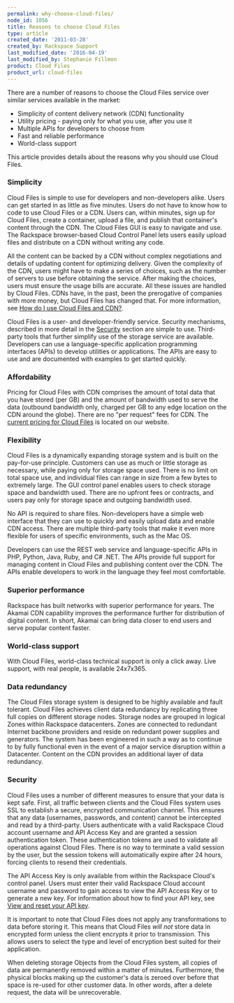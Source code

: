 ```yaml
---
permalink: why-choose-cloud-files/
node_id: 1056
title: Reasons to choose Cloud Files
type: article
created_date: '2011-03-28'
created_by: Rackspace Support
last_modified_date: '2016-04-19'
last_modified_by: Stephanie Fillmon
product: Cloud Files
product_url: cloud-files
---
```


There are a number of reasons to choose the Cloud Files service over similar services available in the market:

- Simplicity of content delivery network (CDN) functionality
- Utility pricing - paying only for what you use, after you use it
- Multiple APIs for developers to choose from
- Fast and reliable performance
- World-class support

This article provides details about the reasons why you should use Cloud Files.

### Simplicity

Cloud Files is simple to use for developers and non-developers alike. Users can get started in as little as five minutes. Users do not have to know how to code to use Cloud Files or a CDN. Users can, within minutes, sign up for Cloud Files, create a container, upload a file, and publish that container's content through the CDN. The Cloud Files GUI is easy to navigate and use. The Rackspace browser-based Cloud Control Panel lets users easily upload files and distribute on a CDN without writing any code.

All the content can be backed by a CDN without complex negotiations and details of updating content for optimizing delivery. Given the complexity of the CDN, users might have to make a series of choices, such as the number of servers to use before obtaining the service. After making the choices, users must ensure the usage bills are accurate. All these issues are handled by Cloud Files. CDNs have, in the past, been the prerogative of companies with more money, but Cloud Files has changed that. For more information, see [How do I use Cloud Files and CDN?](/how-to/getting-started-with-cloud-files-and-cdn).

Cloud Files is a user- and developer-friendly service. Security mechanisms, described in more detail in the [Security](/how-to/why-choose-cloud-files) section are simple to use. Third-party tools that further simplify use of the storage service are available. Developers can use a language-specific application programming interfaces (APIs) to develop utilities or applications. The APIs are easy to use and are documented with examples to get started quickly.

### Affordability

Pricing for Cloud Files with CDN comprises the amount of total data that you have stored (per GB) and the amount of bandwidth used to serve the data (outbound bandwidth only, charged per GB to any edge location on the CDN around the globe). There are no "per request" fees for CDN. The [current pricing for Cloud Files](http://www.rackspace.com/cloud/cloud_hosting_products/files/pricing/) is located on our website.

### Flexibility

Cloud Files is a dynamically expanding storage system and is built on the pay-for-use principle. Customers can use as much or little storage as necessary, while paying only for storage space used. There is no limit on total space use, and individual files can range in size from a few bytes to extremely large. The GUI control panel enables users to check storage space and bandwidth used. There are no upfront fees or contracts, and users pay only for storage space and outgoing bandwidth used.

No API is required to share files. Non-developers have a simple web interface that they can use to quickly and easily upload data and enable CDN access. There are multiple third-party tools that make it even more flexible for users of specific environments, such as the Mac OS.

Developers can use the REST web service and language-specific APIs in PHP, Python, Java, Ruby, and C# .NET. The APIs provide full support for managing content in Cloud Files and publishing content over the CDN. The APIs enable developers to work in the language they feel most comfortable.

### Superior performance

Rackspace has built networks with superior performance for years. The Akamai CDN capability improves the performance further for distribution of digital content. In short, Akamai can bring data closer to end users and serve popular content faster.

### World-class support

With Cloud Files, world-class technical support is only a click away. Live support, with real people, is available 24x7x365.

### Data redundancy

The Cloud Files storage system is designed to be highly available and fault tolerant. Cloud Files achieves client data redundancy by replicating three full copies on different storage nodes. Storage nodes are grouped in logical Zones within Rackspace datacenters. Zones are connected to redundant Internet backbone providers and reside on redundant power supplies and generators. The system has been engineered in such a way as to continue to by fully functional even in the event of a major service disruption within a Datacenter. Content on the CDN provides an additional layer of data redundancy.

### Security

Cloud Files uses a number of different measures to ensure that your data is kept safe. First, all traffic between clients and the Cloud Files system uses SSL to establish a secure, encrypted communication channel. This ensures that any data (usernames, passwords, and content) cannot be intercepted and read by a third-party. Users authenticate with a valid Rackspace Cloud account username and API Access Key and are granted a session authentication token. These authentication tokens are used to validate all operations against Cloud Files. There is no way to terminate a valid session by the user, but the session tokens will automatically expire after 24 hours, forcing clients to resend their credentials.

The API Access Key is only available from within the Rackspace Cloud's control panel. Users must enter their valid Rackspace Cloud account username and password to gain access to view the API Access Key or to generate a new key. For information about how to find your API key, see [View and reset your API key](/how-to/view-and-reset-your-api-key).

It is important to note that Cloud Files does not apply any transformations to data before storing it. This means that Cloud Files *will not* store data in encrypted form unless the client encrypts it prior to transmission. This allows users to select the type and level of encryption best suited for their application.

When deleting storage Objects from the Cloud Files system, all copies of data are permanently removed within a matter of minutes. Furthermore, the physical blocks making up the customer's data is zeroed over before that space is re-used for other customer data. In other words, after a delete request, the data will be unrecoverable.
